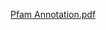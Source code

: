 [Pfam Annotation.pdf](https://github.com/ABDULLAHGUJJAR/Pfam-Annotation/files/7095383/Pfam.Annotation.pdf)

